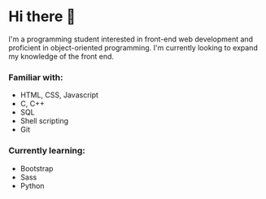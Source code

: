 # Hi there 👋

I'm a programming student interested in front-end web development and proficient in object-oriented programming. I'm currently looking to expand my knowledge of the front end.

### Familiar with:
- HTML, CSS, Javascript
- C, C++
- SQL
- Shell scripting
- Git

### Currently learning:
- Bootstrap
- Sass
- Python

<!--
**uday-rana/uday-rana** is a ✨ _special_ ✨ repository because its `README.md` (this file) appears on your GitHub profile.

Here are some ideas to get you started:

- 🔭 I’m currently working on ...
- 🌱 I’m currently learning ...
- 👯 I’m looking to collaborate on ...
- 🤔 I’m looking for help with ...
- 💬 Ask me about ...
- 📫 How to reach me: ...
- 😄 Pronouns: ...
- ⚡ Fun fact: ...
-->
